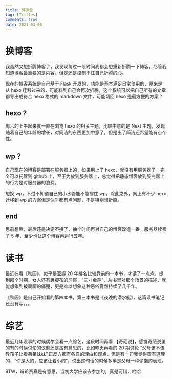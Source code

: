 ```yaml
---
title: 碎碎念
tag: [Trifles]
comments: true
date: 2021-03-06
---
```




# 换博客

我竟然又想折腾博客了，我发现每过一段时间我都会想重新折腾一下博客，尽管我知道博客最重要的是内容，但是还是控制不住自己折腾的心。

现在的博客系统是自己基于 Flask 开发的，功能是基本满足日常使用的，原来是从 hexo 迁移过来的，可能料到自己会再次折腾，这个系统可以把自己所有的文章都导出成符合 hexo 格式的 markdown 文件，可能切回 hexo 是最方便的方案？

## hexo ?

周六的上午起来就一直在浏览 hexo 的相关主题，比较中意的是 Next 主题，发现随着自己的年龄的增长，对简洁的东西更加中意了，但是出了简洁还希望能有点个性。

## wp？

自己现在的博客是部署在服务器上的，如果用上了 hexo，就没有用服务器了，完全可以托管到 github 上，至于为放到服务器上，总觉得把静态博客放到服务器上的行为是对服务器的浪费。

想换 wp，不过不知道自己的小水管能不能撑住 wp，除此之外，网上有不少 hexo 迁移到 wp 的方案但是似乎都有点问题，不是特别想折腾。

## end

思前想后，最后还是决定不换了，抽个时间再对自己的博客改造一番。服务器续费了 5 年，至少也让这个博客再运行五年。

# 读书

最近在看《秋园》，似乎是豆瓣 20 年排名比较靠前的一本书，才读了一点点，提到那个时期，女人还有裹脚布的习惯，“三寸金莲”，从书里对那个场景的描述，就能想象到被裹脚的痛楚，更是难以想象这种恶俗竟然持续了几千年。

《秋园》是自己开始看的第四本书，第三本书是《夜晚的潜水艇》，这篇读书笔记还没有写。。。

# 综艺

最近几年没事的时候偶尔会看一点综艺，这段时间再看 【奇葩说】，感觉奇葩说里的有的时候讨论的议题还是蛮有意思的，比如昨天再看的 20 期讨论 “父母该不该教孩子让着弟弟妹妹”,正反方都有各自的理由和观点，但是有一句我觉得蛮有道理的，“你是大的，应该让着小的”，说出这句话的时候多半是父母一种偷懒的表现。

BTW，辩论赛真是有意思，当初大学应该去参加的，真是可惜，哈哈

